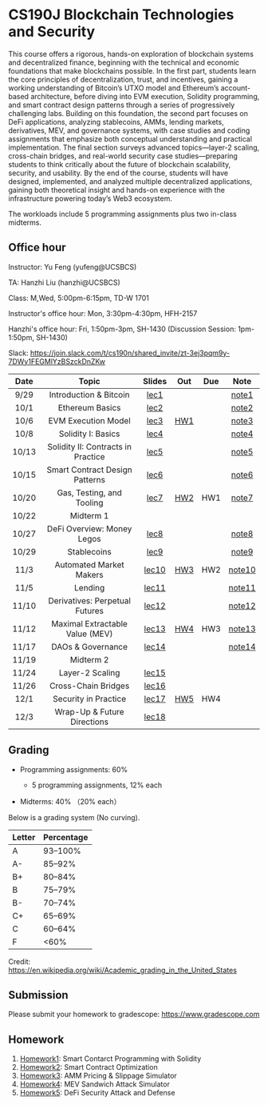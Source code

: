 # CS190J Blockchain Technologies and Security

This course offers a rigorous, hands-on exploration of blockchain systems and decentralized finance, beginning with the technical and economic foundations that make blockchains possible. In the first part, students learn the core principles of decentralization, trust, and incentives, gaining a working understanding of Bitcoin’s UTXO model and Ethereum’s account-based architecture, before diving into EVM execution, Solidity programming, and smart contract design patterns through a series of progressively challenging labs. Building on this foundation, the second part focuses on DeFi applications, analyzing stablecoins, AMMs, lending markets, derivatives, MEV, and governance systems, with case studies and coding assignments that emphasize both conceptual understanding and practical implementation. The final section surveys advanced topics—layer-2 scaling, cross-chain bridges, and real-world security case studies—preparing students to think critically about the future of blockchain scalability, security, and usability. By the end of the course, students will have designed, implemented, and analyzed multiple decentralized applications, gaining both theoretical insight and hands-on experience with the infrastructure powering today’s Web3 ecosystem.


The workloads include 5 programming assignments plus two in-class midterms.

## Office hour

Instructor: Yu Feng (yufeng@UCSBCS)

TA: Hanzhi Liu (hanzhi@UCSBCS)

Class: M,Wed, 5:00pm-6:15pm, TD-W 1701

Instructor's office hour: Mon, 3:30pm-4:30pm, HFH-2157

Hanzhi's office hour: Fri, 1:50pm-3pm, SH-1430 (Discussion Session: 1pm-1:50pm, SH-1430)

Slack: https://join.slack.com/t/cs190n/shared_invite/zt-3ej3pqm9y-7DWy1FEGMlYzBSzckDnZKw


| Date  | Topic                                         | Slides | Out | Due | Note|
|:-----:|:---------------------------------------------:|:------:|:---:|:---:|:---:|
| 9/29  | Introduction & Bitcoin                                |  [lec1](https://cs190-blockchain-program-1hkaw7o.gamma.site/)      |     |     |  [note1](notes/note1.pdf)   |
| 10/1  | Ethereum Basics                        |  [lec2](https://lecture-2-ethereum-basic-74lxbkx.gamma.site/)      |     |     |  [note2](notes/note2.pdf)   |
| 10/6  | EVM Execution Model |  [lec3](https://lecture-3-evm-execution--ps39zsb.gamma.site/)      | [HW1](homework/hw1/) |     |  [note3](notes/note3.pdf)  |
| 10/8  | Solidity I: Basics |  [lec4](https://lecture-4-solidity-i-bas-wlbmoh1.gamma.site/)    |  |     | [note4](notes/note4.pdf)  |
| 10/13  | Solidity II: Contracts in Practice |  [lec5](https://lecture-5-solidity-ii-co-xxfuck1.gamma.site/)   |     |     | [note5](notes/note5.pdf) |
| 10/15 | Smart Contract Design Patterns |  [lec6](lectures/lec6.pdf)    |   |     | [note6](notes/note6.pdf) |
| 10/20 |  Gas, Testing, and Tooling      | [lec7](lectures/lec7.pdf) | [HW2](homework/hw2/) |  HW1   | [note7](notes/note7.pdf) |
| 10/22 |  Midterm 1                  |    |  |     |  |
| 10/27 |  DeFi Overview: Money Legos  |  [lec8](#)  |     | | [note8](notes/note8.pdf) |
| 10/29 | Stablecoins     | [lec9](#) |    |     | [note9](notes/note9.pdf) |
| 11/3 | Automated Market Makers            | [lec10](#)        | [HW3](#) | HW2 | [note10](notes/note10.pdf) |
| 11/5 | Lending    |  [lec11](#)       |  |  | [note11](notes/note11.pdf) |
| 11/10  | Derivatives: Perpetual Futures                      |  [lec12](#)                      |  |        | [note12](notes/note12.pdf) |
| 11/12  |  Maximal Extractable Value (MEV)   | [lec13](#)        | [HW4](#) |  HW3   | [note13](notes/note13.pdf) |
| 11/17  | DAOs & Governance |   [lec14](#)     |  |  | [note14](notes/note14.pdf) |
| 11/19  | Midterm 2 |       |     |     | |
| 11/24 | Layer-2 Scaling                       |  [lec15](#)        |  |   | |
| 11/26 | Cross-Chain Bridges        |     [lec16](#)   |     |  |  |
| 12/1 | Security in Practice  |    [lec17](#)      |  [HW5](#)   | HW4 | |
| 12/3  | Wrap-Up & Future Directions |     [lec18](#)    |     |    | |

## Grading

- Programming assignments: 60%
  - 5 programming assignments, 12% each

- Midterms: 40% （20% each）


Below is a grading system (No curving).

| Letter | Percentage |
| ------ | ---------- |
| A      | 93–100%    |
| A-     | 85–92%     |
| B+     | 80–84%     |
| B      | 75–79%     |
| B-     | 70–74%     |
| C+     | 65–69%     |
| C      | 60–64%     |
| F      | <60%       |

Credit: https://en.wikipedia.org/wiki/Academic_grading_in_the_United_States

## Submission

Please submit your homework to gradescope: https://www.gradescope.com

## Homework

1. [Homework1](homework/hw1/): Smart Contarct Programming with Solidity
2. [Homework2](homework/hw2/): Smart Contract Optimization
3. [Homework3](#): AMM Pricing & Slippage Simulator
4. [Homework4](#): MEV Sandwich Attack Simulator
5. [Homework5](#): DeFi Security Attack and Defense



